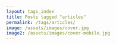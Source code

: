 ```yaml
---
layout: tags_index
title: Posts tagged "articles"
permalink: /tags/articles/
image: /assets/images/cover.jpg
image2: /assets/images/cover-mobile.jpg
---
```

